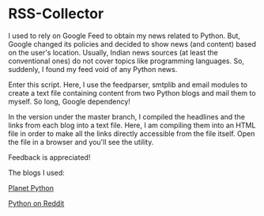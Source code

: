 # RSS-Collector

I used to rely on Google Feed to obtain my news related to Python. But, Google changed its policies and decided to show news (and content) based on the user's location.
Usually, Indian news sources (at least the conventional ones) do not cover topics like programming languages. So, suddenly, I found my feed void of any Python news.

Enter this script. 
Here, I use the feedparser, smtplib and email modules to create a text file containing content from two Python blogs and mail them to myself. So long, Google dependency!

In the version under the master branch, I compiled the headlines and the links from each blog into a text file. Here, I am compiling them into an HTML file in order to make all the links directly accessible from the file itself. 
Open the file in a browser and you'll see the utility. 

Feedback is appreciated!

The blogs I used:

[Planet Python](http://planetpython.org/)

[Python on Reddit](https://www.reddit.com/r/Python/)
